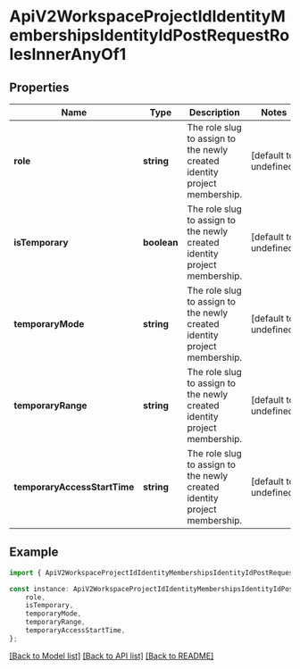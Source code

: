 # ApiV2WorkspaceProjectIdIdentityMembershipsIdentityIdPostRequestRolesInnerAnyOf1


## Properties

Name | Type | Description | Notes
------------ | ------------- | ------------- | -------------
**role** | **string** | The role slug to assign to the newly created identity project membership. | [default to undefined]
**isTemporary** | **boolean** | The role slug to assign to the newly created identity project membership. | [default to undefined]
**temporaryMode** | **string** | The role slug to assign to the newly created identity project membership. | [default to undefined]
**temporaryRange** | **string** | The role slug to assign to the newly created identity project membership. | [default to undefined]
**temporaryAccessStartTime** | **string** | The role slug to assign to the newly created identity project membership. | [default to undefined]

## Example

```typescript
import { ApiV2WorkspaceProjectIdIdentityMembershipsIdentityIdPostRequestRolesInnerAnyOf1 } from './api';

const instance: ApiV2WorkspaceProjectIdIdentityMembershipsIdentityIdPostRequestRolesInnerAnyOf1 = {
    role,
    isTemporary,
    temporaryMode,
    temporaryRange,
    temporaryAccessStartTime,
};
```

[[Back to Model list]](../README.md#documentation-for-models) [[Back to API list]](../README.md#documentation-for-api-endpoints) [[Back to README]](../README.md)
